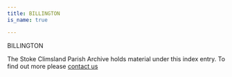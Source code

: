 ```yaml
---
title: BILLINGTON
is_name: true

---
```


BILLINGTON


The Stoke Climsland Parish Archive holds material under this index entry. To find out more please [contact us](/contact/)
